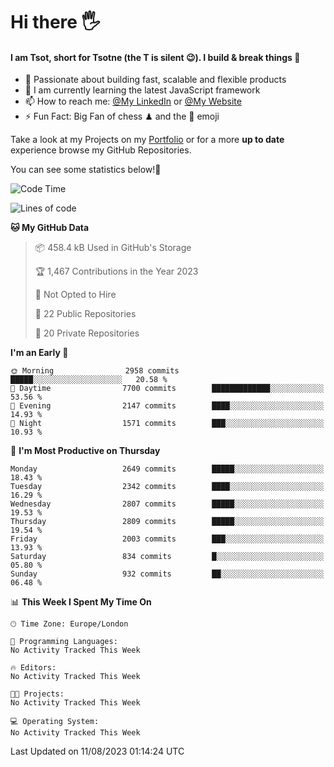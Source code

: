 # Hi there :raised_hand_with_fingers_splayed:
#### I am Tsot, short for Tsotne (the T is silent :wink:). I build & break things :space_invader:
- :telescope: Passionate about building fast, scalable and flexible products
- :seedling: I am currently learning the latest JavaScript framework 
- :mailbox: How to reach me: [@My LinkedIn](https://www.linkedin.com/in/tsotne-gvadzabia/) or [@My Website](https://tsotne.co.uk/contact)
- :zap: Fun Fact: Big Fan of chess ♟ and the 👾 emoji

Take a look at my Projects on my [Portfolio](https://tsotne.co.uk/) or for a more **up to date** experience browse my GitHub Repositories.

You can see some statistics below!:space_invader:
<!--START_SECTION:waka-->
![Code Time](http://img.shields.io/badge/Code%20Time-761%20hrs%202%20mins-blue)

![Lines of code](https://img.shields.io/badge/From%20Hello%20World%20I%27ve%20Written-6.8%20million%20lines%20of%20code-blue)

**🐱 My GitHub Data** 

> 📦 458.4 kB Used in GitHub's Storage 
 > 
> 🏆 1,467 Contributions in the Year 2023
 > 
> 🚫 Not Opted to Hire
 > 
> 📜 22 Public Repositories 
 > 
> 🔑 20 Private Repositories 
 > 
**I'm an Early 🐤** 

```text
🌞 Morning                2958 commits        █████░░░░░░░░░░░░░░░░░░░░   20.58 % 
🌆 Daytime                7700 commits        █████████████░░░░░░░░░░░░   53.56 % 
🌃 Evening                2147 commits        ████░░░░░░░░░░░░░░░░░░░░░   14.93 % 
🌙 Night                  1571 commits        ███░░░░░░░░░░░░░░░░░░░░░░   10.93 % 
```
📅 **I'm Most Productive on Thursday** 

```text
Monday                   2649 commits        █████░░░░░░░░░░░░░░░░░░░░   18.43 % 
Tuesday                  2342 commits        ████░░░░░░░░░░░░░░░░░░░░░   16.29 % 
Wednesday                2807 commits        █████░░░░░░░░░░░░░░░░░░░░   19.53 % 
Thursday                 2809 commits        █████░░░░░░░░░░░░░░░░░░░░   19.54 % 
Friday                   2003 commits        ███░░░░░░░░░░░░░░░░░░░░░░   13.93 % 
Saturday                 834 commits         █░░░░░░░░░░░░░░░░░░░░░░░░   05.80 % 
Sunday                   932 commits         ██░░░░░░░░░░░░░░░░░░░░░░░   06.48 % 
```


📊 **This Week I Spent My Time On** 

```text
🕑︎ Time Zone: Europe/London

💬 Programming Languages: 
No Activity Tracked This Week

🔥 Editors: 
No Activity Tracked This Week

🐱‍💻 Projects: 
No Activity Tracked This Week

💻 Operating System: 
No Activity Tracked This Week
```


 Last Updated on 11/08/2023 01:14:24 UTC
<!--END_SECTION:waka-->
